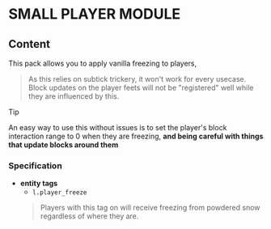 # SMALL PLAYER MODULE

## Content

This pack allows you to apply vanilla freezing to players, 

> As this relies on subtick trickery, it won't work for every usecase. Block updates on the player feets will not be "registered" well while they are influenced by this.

> [!TIP]
> An easy way to use this without issues is to set the player's block interaction range to 0 when they are freezing, **and being careful with things that update blocks around them**

### Specification

- **entity tags**   
    - `l.player_freeze`
    > Players with this tag on will receive freezing from powdered snow regardless of where they are.
